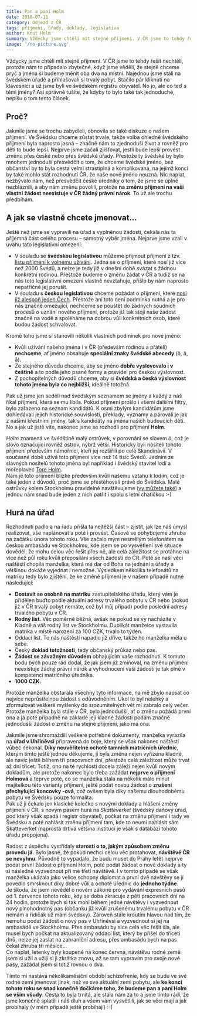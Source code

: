 ```yaml
---
title: Pan a paní Holm
date: 2018-07-11
category: Odjezd z ČR
tags: příjmení, úřady, doklady, legislativa
author: Knut Holm
summary: Vždycky jsme chtěli mít stejné přijmení. V ČR jsme to tehdy řešit nechtěli, protože nám to připadalo zbytečné, když jsme věděli, že stejně chceme pryč a jména si budeme měnit oba dva na místní. Najednou jsme stáli na švédském úřadě a přihlašovali si trvalý pobyt. Stačilo pár kliknutí na klávesnici a už jsme byli ve švédském registru obyvatel. No jo, ale co teď s těmi jmény? Asi správně tušíte, že kdyby to bylo také tak jednoduché, nepíšu o tom tento článek.
image: '/no-picture.svg'
---
```


Vždycky jsme chtěli mít stejné přijmení. V ČR jsme to tehdy řešit nechtěli, protože nám to připadalo zbytečné, když jsme věděli, že stejně chceme pryč a jména si budeme měnit oba dva na místní. Najednou jsme stáli na švédském úřadě a přihlašovali si trvalý pobyt. Stačilo pár kliknutí na klávesnici a už jsme byli ve švédském registru obyvatel. No jo, ale co teď s těmi jmény? Asi správně tušíte, že kdyby to bylo také tak jednoduché, nepíšu o tom tento článek.

## Proč?
Jakmile jsme se trochu zabydleli, obnovila se také diskuze o našem příjmení. Ve Švédsku chceme zůstat trvale, takže volba ohledně švédského příjmení byla naprosto jasná – značně nám to zjednoduší život a rovněž pro děti to bude lepší. Nejprve jsme začali zjišťovat, jestli bude lepší provést změnu přes české nebo přes švédské úřady. Přestože ty švédské by bylo mnohem jednoduší přesvědčit o tom, že chceme švédské jméno, bez občanství by to byla cesta velmi strastiplná a komplikovaná, na jejímž konci by také mohlo stát rozhodnutí ČR, že naše nové jméno neuzná. Nic naplat, nezbývalo nám, než přesvědčit české úředníky o tom, že jsme se úplně nezbláznili, a aby nám změnu povolili, protože __na změnu příjmení na vaši vlastní žádost neexistuje v ČR žádný právní nárok__. To už ale trochu předbíhám.

## A jak se vlastně chcete jmenovat…

Ještě než jsme se vypravili na úřad s vyplněnou žádostí, čekala nás ta příjemná část celého procesu – samotný výběr jména. Nejprve jsme vzali v úvahu tato legislativní omezení:

* V souladu se __švédskou legislativou__ můžeme přijmout příjmení z tzv. [listu příjmení k volnému užívání](https://www.skatteverket.se/download/18.515a6be615c637b9aa48b4f/1498719956585/Fria_listan_antal.pdf). Jedná se o příjmení, které nosí již více než 2000 Švédů, a nelze je tedy již v dnešní době svázat s žádnou konkrétní rodinou. Přestože budeme o změnu žádat v ČR a tudíž se na nás toto legislativní omezení vlastně nevztahuje, přišlo by nám naprosto nepatřičné jej porušit. 
* V souladu s __českou legislativou__ chceme požádat o příjmení, které [nosí již alespoň jeden Čech](http://www.kdejsme.cz). Přestože ani toto není podmínka nutná a je pro nás značně omezující, nechceme se pouštět do žádných soudních procesů o uznání nového příjmení, protože již tak stojí naše žádost značně na vodě a spoléháme na dobrou vůli konkrétních osob, které budou žádost schvalovat.

Kromě toho jsme si stanovili několik vlastních podmínek pro nové jméno:

* Kvůli užívání našeho jména i v ČR (především rodinou a přáteli) __nechceme__, ať jméno obsahuje __speciální znaky švédské abecedy__ (ö, ä, å).
* Ze stejného důvodu chceme, aby se jméno __dobře vyslovovalo i v češtině__ a to podle jeho psané formy a pravidel pro českou výslovnost.
* Z pochopitelných důvodů chceme, aby si __švédská a česká výslovnost tohoto jména byla co nejbližší__, ideálně totožná.

Pak už jsme jen seděli nad švédským seznamem se jmény a každý z náš říkal příjmení, která se mu líbila. Pokud příjmení prošlo i všemi dalšími filtry, bylo zařazeno na seznam kandidátů. K osmi zbylým kandidátům jsme dohledávali jejich historické souvislosti, překlady, významy a párovali je jak z našimi křestními jmény, tak s kandidáty na jména našich budoucích dětí. No a jak už jistě víte, nakonec jsme se rozhodli pro příjmení __Holm__.

_Holm_ znamená ve švédštině malý ostrůvek, v porovnání se slovem _ö_, což je slovo označující rovněž ostrov, nýbrž větší. Historicky byli nositeli tohoto příjmení především námořníci, kteří jej rozšířili po celé Skandinávii. V současné době užívá toto příjmení více než 14 tisíc Švédů. Jedním ze slavných nositelů tohoto jména byl například i švédský stavitel lodí a mořeplavec [Tore Holm](https://en.wikipedia.org/wiki/Tore_Holm).  
Nám je toto příjmení blízké především kvůli našemu vztahu k lodím, což je také jeden z důvodů, proč jsme se přestěhovali právě do Švédska. Malé ostrůvky kolem Stockholmu pravidelně navštěvujeme ([vy můžete také](stockholm-z-lodi.html#stockholm-z-lodi)) a jednou nám snad bude jeden z nich patřit i spolu s letní chatičkou :-)

## Hurá na úřad

Rozhodnutí padlo a na řadu přišla ta nejtěžší část – zjistit, jak lze náš úmysl realizovat, vše naplánovat a poté i provést. Časově se pohybujeme zhruba na začátku února tohoto roku. Vše začalo mým nesmělým telefonátem na českou ambasádu ve Stockholmu, kde jsem se po vysvětlení své situace dověděl, že mohu celou věc řešit přes ně, ale celá záležitost se protáhne na více než půl roku kvůli přeposílání všech žádostí do ČR. Poté se naší věci naštěstí chopila manželka, která má dar od Boha na jednání s úřady a většinou dokáže vyjednat i nemožné. Výsledkem několika telefonátů na matriku tedy bylo zjištění, že ke změně příjmení je v našem případě nutné následující:

* __Dostavit se osobně na matriku__ zastupitelského úřadu, který vám je přidělen buďto podle aktuální adresy trvalého pobytu v ČR nebo (pokud již v ČR trvalý pobyt nemáte, což byl můj případ) podle poslední adresy trvalého pobytu v ČR.
* __Rodný list__. Věc poměrně běžná, avšak ne pokud se vy nacházíte v Kladně a váš rodný list ve Stockholmu. Duplikát manželce vystavila matrika v místě narození za 100 CZK, trvalo to týden.
* Oddací list. To nás naštěstí napadlo již dříve, takže ho manželka měla u sebe. 
* Český __doklad totožnosti__, tedy občanský průkaz nebo pas.
* __Žádost se závažným důvodem__ obhajujícím vaše rozhodnutí. K tomuto bodu bych pouze rád dodal, že jak jsem již zmiňoval, na změnu příjmení neexistuje žádný právní nárok a vyhodnocení vaší žádosti je tak plně v kompetenci matričního úředníka.
* __1000 CZK__.

Protože manželka obstarala všechny tyto informace, na mě zbylo napsat co nejvíce neprůstřelnou žádost s odůvodněním. Úkol to byl nelehký a zformulovat veškeré myšlenky do srozumitelných vět mi zabralo celý večer. Protože manželka byla stále v ČR, bylo jednodušší, ať o změnu požádá první ona a já poté případně na základě její kladné žádosti podám značně jednodušší žádost o změnu na stejné příjmení, jako má ona.

Jakmile jsme shromáždili veškeré potřebné dokumenty, manželka vyrazila na __úřad v Uhříněvsi__ připravená do boje, který se však nakonec naštěstí vůbec nekonal. __Díky neuvěřitelné ochotě tamních matričních úřednic__, kterým tímto ještě jednou děkujeme, jí byla změna nejen vyřízena kladně, ale navíc ještě během tří pracovních dní, přestože celá záležitost může trvat až dní třicet. Totiž, ono na té rychlosti docela záleží nejen kvůli novým dokladům, ale protože nakonec bylo třeba zažádat __nejprve o příjmení Holmová__ a teprve poté, co se manželka stala na několik málo minut majitelkou této varianty příjmení, ještě podat novou žádost o __zrušení přechylující koncovky -ová__, což ovšem byla díky našemu dlouhodobému pobytu ve Švédsku pouze formalita.  
Pak už ji čekalo jen klasické kolečko s novými doklady a hlášení změny příjmení v ČR, s novým pasem hurá na _Skatteverket_ (švédský daňový úřad, pod který však spadá i registr obyvatel), počkat na změnu příjmení i tady ve Švédsku a poté nahlásit změnu příjmení tam, kde to neumí nahlásit sám Skatteverket (naprostá drtivá většina institucí je však s databází tohoto úřadu propojena).

Radost z úspěchu vystřídaly __starosti o to, jakým způsobem změnu provedu já__. Bylo jasné, že pokud nechci celou věc protahovat, __návštěvě ČR se nevyhnu__. Původně to vypadalo, že budu muset do Prahy letět nejprve podat první žádost o příjmení Holm, poté podat žádost o nové doklady a ty si následně vyzvednout při mé třetí návštěvě. I v tomto případě se však manželka ukázala jako velice schopný diplomat a první dvě návštěvy se jí povedlo smrsknout díky dobré vůli a ochotě úřednic do __jednoho týdne__.  
Je škoda, že jsem nevěděl o novém zákoně pro vydávání expresních pasů od 1. července tohoto roku, kdy se doba zkracuje z pěti pracovních dní na 24 hodin, protože bych si tak mohl během jedné návštěvy i vyzvednout nový plnohodnotný pas (občanku již kvůli zrušenému trvalému pobytu v ČR nemám a řidičák už mám švédský). Zároveň stále kroutím hlavou nad tím, že nemohu podat žádost o nový pas v Uhříněvsi a vyzvednout si jej na ambasádě ve Stockholmu. Přes ambasádu by sice celá věc řešit šla, ale musel bych počkat na aktualizovaný oddací list, který by přišel do třiceti dnů, nelze jej zaslat na zahraniční adresu, přes ambasádu bych na pas čekal zhruba tři měsíce…   
Co naplat, letenky byly koupené na konec června, návštěvu rodné země jsem si užil a užiji si ji zkrátka znovu, až se tam vypravím pro svoje nové pasy, zažádal jsem si totiž rovnou o dva. 

Tímto mi nastává několikaměsíční období schizofrenie, kdy se budu ve své rodné zemi jmenovat jinak, než ve své aktuální zemi pobytu, ale __ke konci tohoto roku se snad konečně dočkáme toho, že budeme pan a paní Holm se vším všudy__. Cesta to byla trnitá, ale stála nám za to a jsme tímto rádi, že jsme konečně splatili i náš dluh a všem vám vysvětlili, jak se věci mají a jak probíhaly (v mém případě ještě probíhají) :-)
